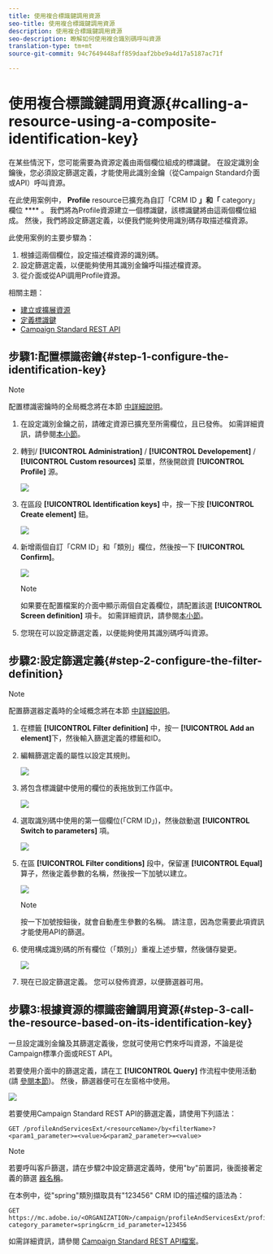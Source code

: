 ```yaml
---
title: 使用複合標識鍵調用資源
seo-title: 使用複合標識鍵調用資源
description: 使用複合標識鍵調用資源
seo-description: 瞭解如何使用複合識別碼呼叫資源
translation-type: tm+mt
source-git-commit: 94c7649448aff859daaf2bbe9a4d17a5187ac71f

---
```



# 使用複合標識鍵調用資源{#calling-a-resource-using-a-composite-identification-key}

在某些情況下，您可能需要為資源定義由兩個欄位組成的標識鍵。 在設定識別金鑰後，您必須設定篩選定義，才能使用此識別金鑰（從Campaign Standard介面或API）呼叫資源。

在此使用案例中， **Profile** resource已擴充為自訂「CRM ID **」和「** category」欄位 **** 。 我們將為Profile資源建立一個標識鍵，該標識鍵將由這兩個欄位組成。 然後，我們將設定篩選定義，以便我們能夠使用識別碼存取描述檔資源。

此使用案例的主要步驟為：

1. 根據這兩個欄位，設定描述檔資源的識別碼。
1. 設定篩選定義，以便能夠使用其識別金鑰呼叫描述檔資源。
1. 從介面或從APi調用Profile資源。

相關主題：

* [建立或擴展資源](../../developing/using/creating-or-extending-the-resource.md)
* [定義標識鍵](../../developing/using/configuring-the-resource-s-data-structure.md#defining-identification-keys)
* [Campaign Standard REST API](https://final-docs.campaign.adobe.com/doc/standard/en/api/ACS_API.html)

## 步驟1:配置標識密鑰{#step-1-configure-the-identification-key}

>[!NOTE]
> 配置標識密鑰時的全局概念將在本節 [中詳細說明](../../developing/using/configuring-the-resource-s-data-structure.md#defining-identification-keys)。

1. 在設定識別金鑰之前，請確定資源已擴充至所需欄位，且已發佈。 如需詳細資訊，請參閱[本小節](../../developing/using/creating-or-extending-the-resource.md)。

1. 轉到/ **[!UICONTROL Administration]** / **[!UICONTROL Developement]** / **[!UICONTROL Custom resources]** 菜單，然後開啟資 **[!UICONTROL Profile]** 源。

   ![](assets/uc_idkey1.png)

1. 在區段 **[!UICONTROL Identification keys]** 中，按一下按 **[!UICONTROL Create element]** 鈕。

   ![](assets/uc_idkey2.png)

1. 新增兩個自訂「CRM ID」和「類別」欄位，然後按一下 **[!UICONTROL Confirm]**。

   ![](assets/uc_idkey3.png)

   >[!NOTE]
   > 如果要在配置檔案的介面中顯示兩個自定義欄位，請配置該選 **[!UICONTROL Screen definition]** 項卡。 如需詳細資訊，請參閱[本小節](../../developing/using/configuring-the-screen-definition.md)。

1. 您現在可以設定篩選定義，以便能夠使用其識別碼呼叫資源。

## 步驟2:設定篩選定義{#step-2-configure-the-filter-definition}

>[!NOTE]
> 配置篩選器定義時的全域概念將在本節 [中詳細說明](../../developing/using/configuring-filter-definition.md)。

1. 在標籤 **[!UICONTROL Filter definition]** 中，按一 **[!UICONTROL Add an element]**&#x200B;下，然後輸入篩選定義的標籤和ID。

1. 編輯篩選定義的屬性以設定其規則。

   ![](assets/uc_idkey4.png)

1. 將包含標識鍵中使用的欄位的表拖放到工作區中。

   ![](assets/uc_idkey5.png)

1. 選取識別碼中使用的第一個欄位(「CRM ID」)，然後啟動選 **[!UICONTROL Switch to parameters]** 項。

   ![](assets/uc_idkey6.png)

1. 在區 **[!UICONTROL Filter conditions]** 段中，保留運 **[!UICONTROL Equal]** 算子，然後定義參數的名稱，然後按一下加號以建立。

   ![](assets/uc_idkey7.png)

   >[!NOTE]
   > 按一下加號按鈕後，就會自動產生參數的名稱。 請注意，因為您需要此項資訊才能使用API的篩選。

1. 使用構成識別碼的所有欄位（「類別」）重複上述步驟，然後儲存變更。

   ![](assets/uc_idkey8.png)

1. 現在已設定篩選定義。 您可以發佈資源，以便篩選器可用。

## 步驟3:根據資源的標識密鑰調用資源{#step-3-call-the-resource-based-on-its-identification-key}

一旦設定識別金鑰及其篩選定義後，您就可使用它們來呼叫資源，不論是從Campaign標準介面或REST API。

若要使用介面中的篩選定義，請在工 **[!UICONTROL Query]** 作流程中使用活動(請 [參閱本節](../../automating/using/query.md))。 然後，篩選器便可在左窗格中使用。

![](assets/uc_idkey9.png)

若要使用Campaign Standard REST API的篩選定義，請使用下列語法：

```
GET /profileAndServicesExt/<resourceName>/by<filterName>?<param1_parameter>=<value>&<param2_parameter>=<value>
```

>[!NOTE]
>若要呼叫客戶篩選，請在步驟2中設定篩選定義時，使用"by"前置詞，後面接著定義的篩選 [器名稱](../../developing/using/uc-calling-resource-id-key.md#step-2-configure-the-filter-definition)。

在本例中，從"spring"類別擷取具有"123456" CRM ID的描述檔的語法為：

```
GET https://mc.adobe.io/<ORGANIZATION>/campaign/profileAndServicesExt/profile/byidentification_key?category_parameter=spring&crm_id_parameter=123456
```

如需詳細資訊，請參閱 [Campaign Standard REST API檔案](https://final-docs.campaign.adobe.com/doc/standard/en/api/ACS_API.html#filtering)。